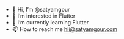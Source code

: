- 👋 Hi, I’m @satyamgour
- 👀 I’m interested in Flutter
- 🌱 I’m currently learning Flutter
- 📫 How to reach me hii@satyamgour.com


<!---
satyamgour/satyamgour is a ✨ special ✨ repository because its `README.md` (this file) appears on your GitHub profile.
You can click the Preview link to take a look at your changes.
--->
